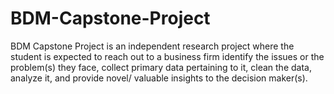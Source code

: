 # BDM-Capstone-Project
BDM Capstone Project is an independent research project where the student is expected to reach out to a business firm identify the issues or the problem(s) they face, collect primary data pertaining to it, clean the data, analyze it, and provide novel/ valuable insights to the decision maker(s).
